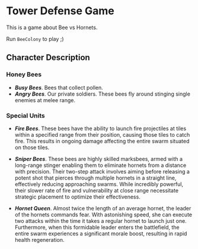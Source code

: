 # Tower Defense Game

This is a game about Bee vs Hornets.

Run `BeeColony` to play ;)

## Character Description
### Honey Bees

- ***Busy Bees***. Bees that collect pollen.
- ***Angry Bees***. Our private soldiers. These bees fly around stinging single enemies at melee range.

### Special Units
- ***Fire Bees***. These bees have the ability to launch fire projectiles at tiles within a specified range from their position, causing those tiles to catch fire. This results in ongoing damage affecting the entire swarm situated on those tiles.
- ***Sniper Bees***. These bees are highly skilled marksbees, armed with a long-range stinger enabling them to eliminate hornets from a distance with precision. Their two-step attack involves aiming before releasing a potent shot that pierces through multiple hornets in a straight line, effectively reducing approaching swarms. While incredibly powerful, their slower rate of fire and vulnerability at close range necessitate strategic placement to optimize their effectiveness. 

- ***Hornet Queen***. Almost twice the length of an average hornet, the leader of the hornets commands fear. With astonishing speed, she can execute two attacks within the time it takes a regular hornet to launch just one. Furthermore, when this formidable leader enters the battlefield, the entire swarm experiences a significant morale boost, resulting in rapid health regeneration. 
